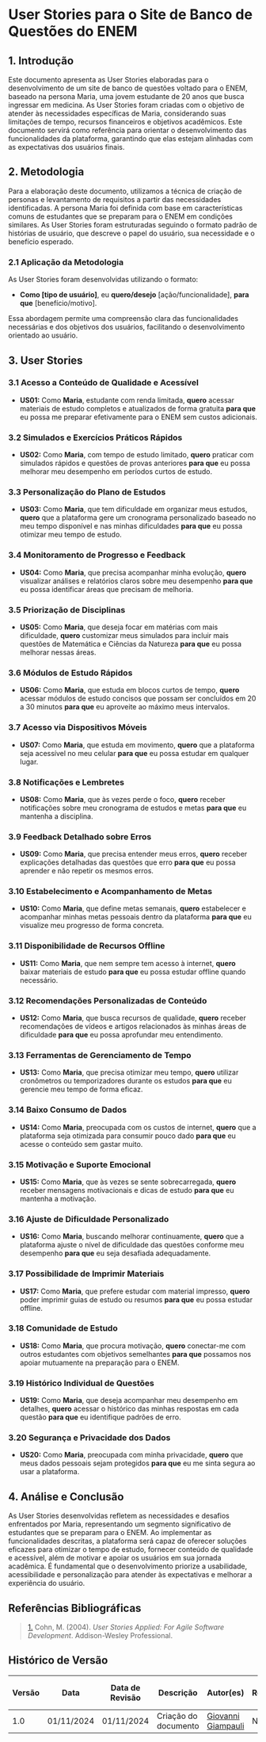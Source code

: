 # User Stories para o Site de Banco de Questões do ENEM

## 1. Introdução

Este documento apresenta as User Stories elaboradas para o desenvolvimento de um site de banco de questões voltado para o ENEM, baseado na persona Maria, uma jovem estudante de 20 anos que busca ingressar em medicina. As User Stories foram criadas com o objetivo de atender às necessidades específicas de Maria, considerando suas limitações de tempo, recursos financeiros e objetivos acadêmicos. Este documento servirá como referência para orientar o desenvolvimento das funcionalidades da plataforma, garantindo que elas estejam alinhadas com as expectativas dos usuários finais.

## 2. Metodologia

Para a elaboração deste documento, utilizamos a técnica de criação de personas e levantamento de requisitos a partir das necessidades identificadas. A persona Maria foi definida com base em características comuns de estudantes que se preparam para o ENEM em condições similares. As User Stories foram estruturadas seguindo o formato padrão de histórias de usuário, que descreve o papel do usuário, sua necessidade e o benefício esperado.

### 2.1 Aplicação da Metodologia

As User Stories foram desenvolvidas utilizando o formato:

- **Como [tipo de usuário]**, eu **quero/desejo** [ação/funcionalidade], **para que** [benefício/motivo].

Essa abordagem permite uma compreensão clara das funcionalidades necessárias e dos objetivos dos usuários, facilitando o desenvolvimento orientado ao usuário.

## 3. User Stories

### 3.1 Acesso a Conteúdo de Qualidade e Acessível

- **US01:** Como **Maria**, estudante com renda limitada, **quero** acessar materiais de estudo completos e atualizados de forma gratuita **para que** eu possa me preparar efetivamente para o ENEM sem custos adicionais.

### 3.2 Simulados e Exercícios Práticos Rápidos

- **US02:** Como **Maria**, com tempo de estudo limitado, **quero** praticar com simulados rápidos e questões de provas anteriores **para que** eu possa melhorar meu desempenho em períodos curtos de estudo.

### 3.3 Personalização do Plano de Estudos

- **US03:** Como **Maria**, que tem dificuldade em organizar meus estudos, **quero** que a plataforma gere um cronograma personalizado baseado no meu tempo disponível e nas minhas dificuldades **para que** eu possa otimizar meu tempo de estudo.

### 3.4 Monitoramento de Progresso e Feedback

- **US04:** Como **Maria**, que precisa acompanhar minha evolução, **quero** visualizar análises e relatórios claros sobre meu desempenho **para que** eu possa identificar áreas que precisam de melhoria.

### 3.5 Priorização de Disciplinas

- **US05:** Como **Maria**, que deseja focar em matérias com mais dificuldade, **quero** customizar meus simulados para incluir mais questões de Matemática e Ciências da Natureza **para que** eu possa melhorar nessas áreas.

### 3.6 Módulos de Estudo Rápidos

- **US06:** Como **Maria**, que estuda em blocos curtos de tempo, **quero** acessar módulos de estudo concisos que possam ser concluídos em 20 a 30 minutos **para que** eu aproveite ao máximo meus intervalos.

### 3.7 Acesso via Dispositivos Móveis

- **US07:** Como **Maria**, que estuda em movimento, **quero** que a plataforma seja acessível no meu celular **para que** eu possa estudar em qualquer lugar.

### 3.8 Notificações e Lembretes

- **US08:** Como **Maria**, que às vezes perde o foco, **quero** receber notificações sobre meu cronograma de estudos e metas **para que** eu mantenha a disciplina.

### 3.9 Feedback Detalhado sobre Erros

- **US09:** Como **Maria**, que precisa entender meus erros, **quero** receber explicações detalhadas das questões que erro **para que** eu possa aprender e não repetir os mesmos erros.

### 3.10 Estabelecimento e Acompanhamento de Metas

- **US10:** Como **Maria**, que define metas semanais, **quero** estabelecer e acompanhar minhas metas pessoais dentro da plataforma **para que** eu visualize meu progresso de forma concreta.

### 3.11 Disponibilidade de Recursos Offline

- **US11:** Como **Maria**, que nem sempre tem acesso à internet, **quero** baixar materiais de estudo **para que** eu possa estudar offline quando necessário.

### 3.12 Recomendações Personalizadas de Conteúdo

- **US12:** Como **Maria**, que busca recursos de qualidade, **quero** receber recomendações de vídeos e artigos relacionados às minhas áreas de dificuldade **para que** eu possa aprofundar meu entendimento.

### 3.13 Ferramentas de Gerenciamento de Tempo

- **US13:** Como **Maria**, que precisa otimizar meu tempo, **quero** utilizar cronômetros ou temporizadores durante os estudos **para que** eu gerencie meu tempo de forma eficaz.

### 3.14 Baixo Consumo de Dados

- **US14:** Como **Maria**, preocupada com os custos de internet, **quero** que a plataforma seja otimizada para consumir pouco dado **para que** eu acesse o conteúdo sem gastar muito.

### 3.15 Motivação e Suporte Emocional

- **US15:** Como **Maria**, que às vezes se sente sobrecarregada, **quero** receber mensagens motivacionais e dicas de estudo **para que** eu mantenha a motivação.

### 3.16 Ajuste de Dificuldade Personalizado

- **US16:** Como **Maria**, buscando melhorar continuamente, **quero** que a plataforma ajuste o nível de dificuldade das questões conforme meu desempenho **para que** eu seja desafiada adequadamente.

### 3.17 Possibilidade de Imprimir Materiais

- **US17:** Como **Maria**, que prefere estudar com material impresso, **quero** poder imprimir guias de estudo ou resumos **para que** eu possa estudar offline.

### 3.18 Comunidade de Estudo

- **US18:** Como **Maria**, que procura motivação, **quero** conectar-me com outros estudantes com objetivos semelhantes **para que** possamos nos apoiar mutuamente na preparação para o ENEM.

### 3.19 Histórico Individual de Questões

- **US19:** Como **Maria**, que deseja acompanhar meu desempenho em detalhes, **quero** acessar o histórico das minhas respostas em cada questão **para que** eu identifique padrões de erro.

### 3.20 Segurança e Privacidade dos Dados

- **US20:** Como **Maria**, preocupada com minha privacidade, **quero** que meus dados pessoais sejam protegidos **para que** eu me sinta segura ao usar a plataforma.

## 4. Análise e Conclusão

As User Stories desenvolvidas refletem as necessidades e desafios enfrentados por Maria, representando um segmento significativo de estudantes que se preparam para o ENEM. Ao implementar as funcionalidades descritas, a plataforma será capaz de oferecer soluções eficazes para otimizar o tempo de estudo, fornecer conteúdo de qualidade e acessível, além de motivar e apoiar os usuários em sua jornada acadêmica. É fundamental que o desenvolvimento priorize a usabilidade, acessibilidade e personalização para atender às expectativas e melhorar a experiência do usuário.

## Referências Bibliográficas

> <a id="REF1" href="https://athena.ecs.csus.edu/~buckley/CSc191/User-Stories-Applied-Mike-Cohn.pdf">1.</a> Cohn, M. (2004). _User Stories Applied: For Agile Software Development_. Addison-Wesley Professional.

## Histórico de Versão

| Versão | Data       | Data de Revisão | Descrição               | Autor(es)                         | Revisor(es) | Detalhes da revisão |
| ------ | ---------- | --------------- | ----------------------- | --------------------------------- | ----------- | ------------------- |
| 1.0    | 01/11/2024 | 01/11/2024      | Criação do documento    | [Giovanni Giampauli](https://github.com/giovanniacg)           | N/A         | N/A                 |

